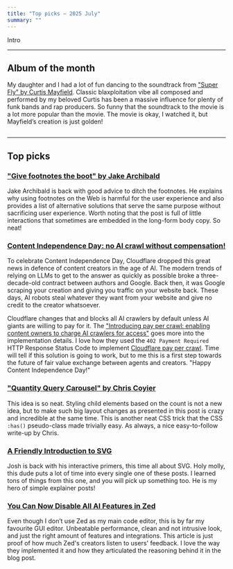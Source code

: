 ```yaml
---
title: "Top picks — 2025 July"
summary: ""
---
```


Intro

---

## Album of the month

My daughter and I had a lot of fun dancing to the soundtrack from ["Super Fly" by Curtis Mayfield](https://www.discogs.com/release/955304-Curtis-Mayfield-Super-Fly). Classic blaxploitation vibe all composed and performed by my beloved Curtis has been a massive influence for plenty of funk bands and rap producers. So funny that the soundtrack to the movie is a lot more popular than the movie. The movie is okay, I watched it, but Mayfield’s creation is just golden!

![]()

---

## Top picks

### ["Give footnotes the boot" by Jake Archibald](https://jakearchibald.com/2025/give-footnotes-the-boot/)

Jake Archibald is back with good advice to ditch the footnotes. He explains why using footnotes on the Web is harmful for the user experience and also provides a list of alternative solutions that serve the same purpose without sacrificing user experience. Worth noting that the post is full of little interactions that sometimes are embedded in the long-form body copy. So neat!

### [Content Independence Day: no AI crawl without compensation!](https://blog.cloudflare.com/content-independence-day-no-ai-crawl-without-compensation/)

To celebrate Content Independence Day, Cloudflare dropped this great news in defence of content creators in the age of AI. The modern trends of relying on LLMs to get to the answer as quickly as possible broke a three-decade-old contract between authors and Google. Back then, it was Google scraping your creation and giving you traffic on your website back. These days, AI robots steal whatever they want from your website and give no credit to the creator whatsoever.

Cloudflare changes that and blocks all AI crawlers by default unless AI giants are willing to pay for it. The ["Introducing pay per crawl: enabling content owners to charge AI crawlers for access"](https://blog.cloudflare.com/introducing-pay-per-crawl/) goes more into the implementation details. I love how they used the `402 Payment Required` HTTP Response Status Code to implement [Cloudflare pay per crawl](https://www.cloudflare.com/en-gb/paypercrawl-signup/). Time will tell if this solution is going to work, but to me this is a first step towards the future of fair value exchange between agents and creators. "Happy Content Independence Day!"

### ["Quantity Query Carousel" by Chris Coyier](https://frontendmasters.com/blog/quantity-query-carousel/)

This idea is so neat. Styling child elements based on the count is not a new idea, but to make such big layout changes as presented in this post is crazy and incredible at the same time. This is another neat CSS trick that the CSS `:has()` pseudo-class made trivially easy. As always, a nice easy-to-follow write-up by Chris.

### [A Friendly Introduction to SVG](https://www.joshwcomeau.com/svg/friendly-introduction-to-svg/)

Josh is back with his interactive primers, this time all about SVG. Holy molly, this dude puts a lot of time into every single one of these posts. I learned tons of things from this one, and you will pick up something too. He is my hero of simple explainer posts!

### [You Can Now Disable All AI Features in Zed](https://zed.dev/blog/disable-ai-features)

Even though I don’t use Zed as my main code editor, this is by far my favourite GUI editor. Unbeatable performance, clean and not intrusive look, and just the right amount of features and integrations. This article is just proof of how much Zed's creators listen to users' feedback. I love the way they implemented it and how they articulated the reasoning behind it in the blog post.
